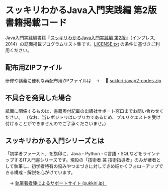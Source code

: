 # スッキリわかるJava入門実践編 第2版　書籍掲載コード

Java入門実践編書籍『[スッキリわかるJava入門実践編 第2版](https://sukkiri.jp/books/sukkiri_javap2)』（インプレス, 2014）の誌面掲載プログラムリスト集です。[LICENSE.txt](https://github.com/miyabilink/sukkiri-javap2-codes/raw/main/LICENSE.txt) の条件に基づきご利用ください。  

## 配布用ZIPファイル
研修や講義に便利な再配布用ZIPファイルは　→ 　🎁 [sukkiri-javap2-codes.zip](https://github.com/miyabilink/sukkiri-javap2-codes/releases/latest/download/sukkiri-javap2-codes.zip) 

## 不具合を発見した場合
紙面に関係するものは、書籍奥付記載の出版社サポート窓口までお問い合わせください。
（なお、当レポジトリはレプリカであるため、プルリクエストを受け付けることができませんのでご了承くださいませ。）

## スッキリわかる入門シリーズとは
「初学者ファースト」を旗印に、Java・Python・C言語・SQLなどをラインナップするIT入門書シリーズです。現役の「技術者 兼 技術指導者」のみが著者として執筆し、初学者特有の悩みやつまづきに対してきめ細かくフォローアップできる構成・解説を心がけています。

　→ [執筆著者陣によるサポートサイト (sukkiri.jp）](https://sukkiri.jp/)
